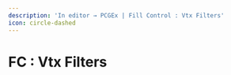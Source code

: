 ```yaml
---
description: 'In editor → PCGEx | Fill Control : Vtx Filters'
icon: circle-dashed
---
```


# FC : Vtx Filters

